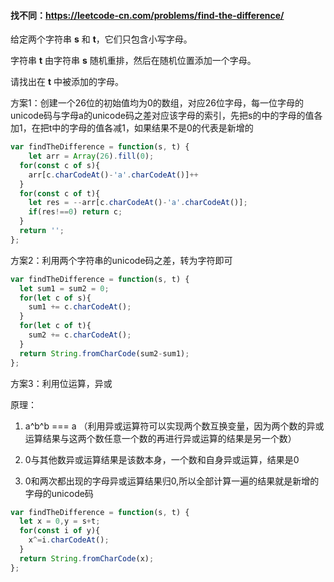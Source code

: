 #### 找不同：https://leetcode-cn.com/problems/find-the-difference/

给定两个字符串 **s** 和 **t**，它们只包含小写字母。

字符串 **t** 由字符串 **s** 随机重排，然后在随机位置添加一个字母。

请找出在 **t** 中被添加的字母。

方案1：创建一个26位的初始值均为0的数组，对应26位字母，每一位字母的unicode码与字母a的unicode码之差对应该字母的索引，先把s的中的字母的值各加1，在把t中的字母的值各减1，如果结果不是0的代表是新增的

```js
var findTheDifference = function(s, t) {
	let arr = Array(26).fill(0);
  for(const c of s){
    arr[c.charCodeAt()-'a'.charCodeAt()]++
  }
  for(const c of t){
    let res = --arr[c.charCodeAt()-'a'.charCodeAt()];
    if(res!==0) return c;
  }
  return '';
};
```

方案2：利用两个字符串的unicode码之差，转为字符即可

```js
var findTheDifference = function(s, t) {
  let sum1 = sum2 = 0;
  for(let c of s){
    sum1 += c.charCodeAt();
  }
  for(let c of t){
    sum2 += c.charCodeAt();
  }
  return String.fromCharCode(sum2-sum1);
};
```

方案3：利用位运算，异或

原理：

1. a\^b\^b === a  （利用异或运算符可以实现两个数互换变量，因为两个数的异或运算结果与这两个数任意一个数的再进行异或运算的结果是另一个数）

2. 0与其他数异或运算结果是该数本身，一个数和自身异或运算，结果是0
3. 0和两次都出现的字母异或运算结果归0,所以全部计算一遍的结果就是新增的字母的unicode码

```js
var findTheDifference = function(s, t) {
  let x = 0,y = s+t;
  for(const i of y){
    x^=i.charCodeAt();
  }
  return String.fromCharCode(x);
};
```

